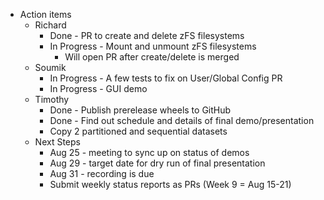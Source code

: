* Action items
  * Richard
    * Done - PR to create and delete zFS filesystems
    * In Progress - Mount and unmount zFS filesystems
      * Will open PR after create/delete is merged
  * Soumik
    * In Progress - A few tests to fix on User/Global Config PR
    * In Progress - GUI demo
  * Timothy
    * Done - Publish prerelease wheels to GitHub
    * Done - Find out schedule and details of final demo/presentation
    * Copy 2 partitioned and sequential datasets
  * Next Steps
    * Aug 25 - meeting to sync up on status of demos
    * Aug 29 - target date for dry run of final presentation
    * Aug 31 - recording is due
    * Submit weekly status reports as PRs (Week 9 = Aug 15-21)
